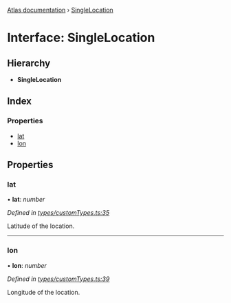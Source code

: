 [Atlas documentation](../globals.md) › [SingleLocation](singlelocation.md)

# Interface: SingleLocation

## Hierarchy

* **SingleLocation**

## Index

### Properties

* [lat](singlelocation.md#lat)
* [lon](singlelocation.md#lon)

## Properties

###  lat

• **lat**: *number*

*Defined in [types/customTypes.ts:35](https://github.com/chronark/atlas/blob/11701e8/src/types/customTypes.ts#L35)*

Latitude of the location.

___

###  lon

• **lon**: *number*

*Defined in [types/customTypes.ts:39](https://github.com/chronark/atlas/blob/11701e8/src/types/customTypes.ts#L39)*

Longitude of the location.
